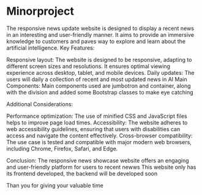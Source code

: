 # Minorproject
The responsive news update website is designed to display a recent news in an interesting and user-friendly manner. It aims to provide an immersive knowledge to customers and paves way to explore and learn about the artificial intelligence.
Key Features:

Responsive layout: The website is designed to be responsive, adapting to different screen sizes and resolutions. It ensures optimal viewing experience across desktop, tablet, and mobile devices.
Daily updates: The users will daily a collection of recent and most updated news in AI
Main Components: Main components used are jumbotron and container, along with the division and added some Bootstrap classes to make eye catching

Additional Considerations:

Performance optimization: The use of minified CSS and JavaScript files helps to improve page load times.
Accessibility: The website adheres to web accessibility guidelines, ensuring that users with disabilities can access and navigate the content effectively.
Cross-browser compatibility: The use case is tested and compatible with major modern web browsers, including Chrome, Firefox, Safari, and Edge.

Conclusion:
The responsive news showcase website offers an engaging and user-friendly platform for users to recent newws
This website only has its frontend developed, the backend will be developed soon

Than you for giving your valuable time
